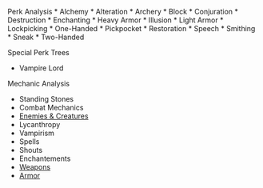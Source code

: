 
Perk Analysis
    * Alchemy 
    * Alteration
    * Archery
    * Block
    * Conjuration
    * Destruction
    * Enchanting
    * Heavy Armor
    * Illusion
    * Light Armor
    * Lockpicking
    * One-Handed 
    * Pickpocket
    * Restoration
    * Speech
    * Smithing
    * Sneak
    * Two-Handed 

Special Perk Trees
   * Vampire Lord 
   
Mechanic Analysis 
   * Standing Stones
   * Combat Mechanics
   * [Enemies & Creatures](https://github.com/Wildlander-mod/Support/blob/master/Docs/Enemy.md)
   * Lycanthropy
   * Vampirism
   * Spells
   * Shouts
   * Enchantements
   * [Weapons](https://docs.google.com/spreadsheets/d/1Xp1LE79R4uHC2yP7KkA2p1sS-l_TkaRAQfdHV4t0aOM/edit?usp=sharing)
   * [Armor](https://docs.google.com/spreadsheets/d/1zGVErJigPePGmMetQRBgdFgfFEbFU2R_ymiNzGP9Y78/edit?usp=sharing)
